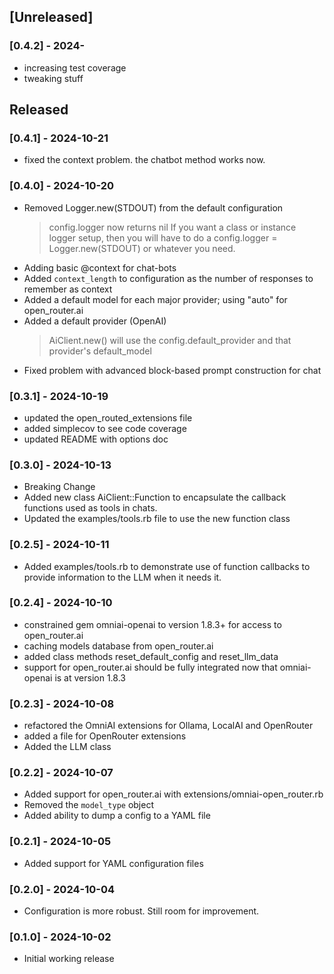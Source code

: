 ## [Unreleased]

### [0.4.2] - 2024-
- increasing test coverage
- tweaking stuff


## Released

### [0.4.1] - 2024-10-21
- fixed the context problem.  the chatbot method works now.

### [0.4.0] - 2024-10-20
- Removed Logger.new(STDOUT) from the default configuration
  > config.logger now returns nil  If you want a class or instance logger setup, then you will have to do a config.logger = Logger.new(STDOUT) or whatever you need.
- Adding basic @context for chat-bots
- Added `context_length` to configuration as the number of responses to remember as context
- Added a default model for each major provider; using "auto" for open_router.ai
- Added a default provider (OpenAI)
  > AiClient.new() will use the config.default_provider and that provider's default_model
- Fixed problem with advanced block-based prompt construction for chat

### [0.3.1] - 2024-10-19
- updated the open_routed_extensions file
- added simplecov to see code coverage
- updated README with options doc

### [0.3.0] - 2024-10-13
- Breaking Change
- Added new class AiClient::Function to encapsulate the callback functions used as tools in chats.
- Updated the examples/tools.rb file to use the new function class

### [0.2.5] - 2024-10-11
- Added examples/tools.rb to demonstrate use of function callbacks to provide information to the LLM when it needs it.

### [0.2.4] - 2024-10-10
- constrained gem omniai-openai to version 1.8.3+ for access to open_router.ai
- caching models database from open_router.ai
- added class methods reset_default_config and reset_llm_data
- support for open_router.ai should be fully integrated now that omniai-openai is at version 1.8.3


### [0.2.3] - 2024-10-08
- refactored the OmniAI extensions for Ollama, LocalAI and OpenRouter
- added a file for OpenRouter extensions
- Added the LLM class

### [0.2.2] - 2024-10-07
- Added support for open_router.ai with extensions/omniai-open_router.rb
- Removed the `model_type` object
- Added ability to dump a config to a YAML file

### [0.2.1] - 2024-10-05
- Added support for YAML configuration files

### [0.2.0] - 2024-10-04
- Configuration is more robust.  Still room for improvement.

### [0.1.0] - 2024-10-02

- Initial working release
